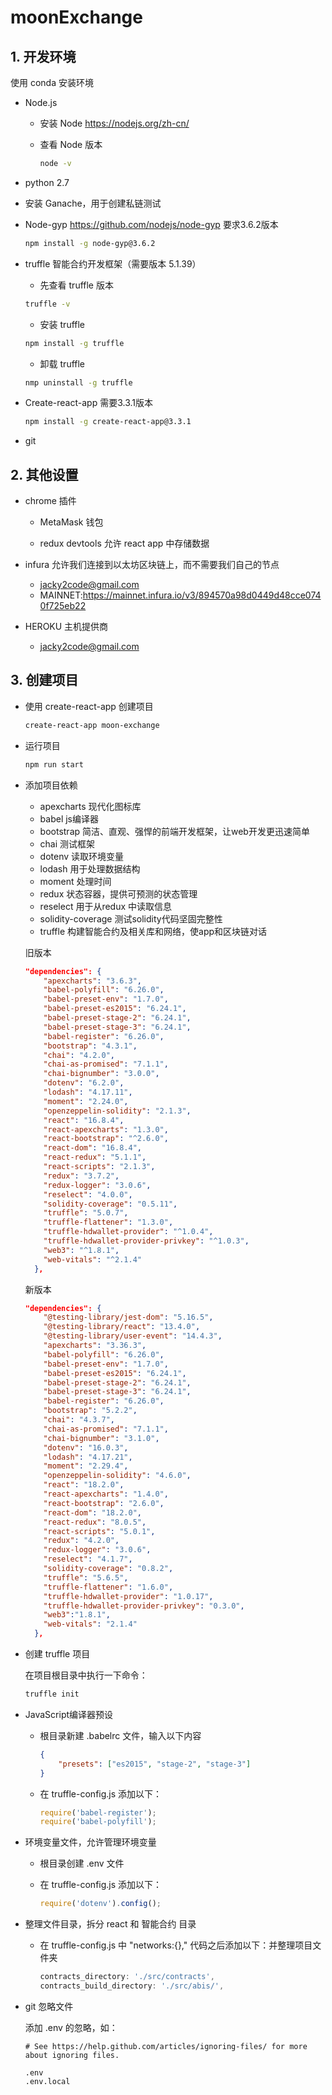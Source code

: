 # moonExchange

## 1. 开发环境

使用 conda 安装环境

- Node.js 

  - 安装 Node https://nodejs.org/zh-cn/

  - 查看 Node 版本

    ```bash
    node -v
    ```

- python 2.7

- 安装 Ganache，用于创建私链测试

- Node-gyp https://github.com/nodejs/node-gyp 要求3.6.2版本

  ```bash
  npm install -g node-gyp@3.6.2
  ```

- truffle 智能合约开发框架（需要版本 5.1.39）

  - 先查看 truffle 版本

  ```bash
  truffle -v
  ```

  - 安装 truffle

  ```bash
  npm install -g truffle
  ```

  - 卸载 truffle

  ```bash
  nmp uninstall -g truffle
  ```

- Create-react-app 需要3.3.1版本

  ```bash
  npm install -g create-react-app@3.3.1
  ```

- git

## 2. 其他设置

- chrome 插件

  - MetaMask 钱包

  - redux devtools 允许 react app 中存储数据

- infura 允许我们连接到以太坊区块链上，而不需要我们自己的节点

  - jacky2code@gmail.com
  - MAINNET:https://mainnet.infura.io/v3/894570a98d0449d48cce0740f725eb22

- HEROKU 主机提供商

  - jacky2code@gmail.com

## 3. 创建项目

- 使用 create-react-app 创建项目

  ```bash
  create-react-app moon-exchange
  ```

- 运行项目

  ```bash
  npm run start
  ```

- 添加项目依赖

  - apexcharts 现代化图标库
  - babel js编译器
  - bootstrap 简洁、直观、强悍的前端开发框架，让web开发更迅速简单
  - chai 测试框架
  - dotenv 读取环境变量
  - lodash 用于处理数据结构
  - moment 处理时间
  - redux 状态容器，提供可预测的状态管理
  - reselect 用于从redux 中读取信息
  - solidity-coverage 测试solidity代码坚固完整性
  - truffle 构建智能合约及相关库和网络，使app和区块链对话

  旧版本

  ```json
  "dependencies": {
      "apexcharts": "3.6.3",  
      "babel-polyfill": "6.26.0",
      "babel-preset-env": "1.7.0",
      "babel-preset-es2015": "6.24.1",
      "babel-preset-stage-2": "6.24.1",
      "babel-preset-stage-3": "6.24.1",
      "babel-register": "6.26.0",
      "bootstrap": "4.3.1",
      "chai": "4.2.0",
      "chai-as-promised": "7.1.1",
      "chai-bignumber": "3.0.0",
      "dotenv": "6.2.0",
      "lodash": "4.17.11",
      "moment": "2.24.0",
      "openzeppelin-solidity": "2.1.3",
      "react": "16.8.4",
      "react-apexcharts": "1.3.0",
      "react-bootstrap": "^2.6.0",
      "react-dom": "16.8.4",
      "react-redux": "5.1.1",
      "react-scripts": "2.1.3",
      "redux": "3.7.2",
      "redux-logger": "3.0.6",
      "reselect": "4.0.0",
      "solidity-coverage": "0.5.11",
      "truffle": "5.0.7",
      "truffle-flattener": "1.3.0",
      "truffle-hdwallet-provider": "^1.0.4",
      "truffle-hdwallet-provider-privkey": "^1.0.3",
      "web3": "^1.8.1",
      "web-vitals": "^2.1.4"
    },
  ```

  新版本

  ```json
  "dependencies": {
      "@testing-library/jest-dom": "5.16.5",
      "@testing-library/react": "13.4.0",
      "@testing-library/user-event": "14.4.3",
      "apexcharts": "3.36.3",
      "babel-polyfill": "6.26.0",
      "babel-preset-env": "1.7.0",
      "babel-preset-es2015": "6.24.1",
      "babel-preset-stage-2": "6.24.1",
      "babel-preset-stage-3": "6.24.1",
      "babel-register": "6.26.0",
      "bootstrap": "5.2.2",
      "chai": "4.3.7",
      "chai-as-promised": "7.1.1",
      "chai-bignumber": "3.1.0",
      "dotenv": "16.0.3",
      "lodash": "4.17.21",
      "moment": "2.29.4",
      "openzeppelin-solidity": "4.6.0",
      "react": "18.2.0",
      "react-apexcharts": "1.4.0",
      "react-bootstrap": "2.6.0",
      "react-dom": "18.2.0",
      "react-redux": "8.0.5",
      "react-scripts": "5.0.1",
      "redux": "4.2.0",
      "redux-logger": "3.0.6",
      "reselect": "4.1.7",
      "solidity-coverage": "0.8.2",
      "truffle": "5.6.5",
      "truffle-flattener": "1.6.0",
      "truffle-hdwallet-provider": "1.0.17",
      "truffle-hdwallet-provider-privkey": "0.3.0",
      "web3":"1.8.1",
      "web-vitals": "2.1.4"
    },
  ```

- 创建 truffle 项目

  在项目根目录中执行一下命令：

  ```bash
  truffle init
  ```

- JavaScript编译器预设

  - 根目录新建 .babelrc 文件，输入以下内容

    ```json
    {
        "presets": ["es2015", "stage-2", "stage-3"]
    }
    ```

  - 在 truffle-config.js 添加以下：

    ```js
    require('babel-register');
    require('babel-polyfill');
    ```

- 环境变量文件，允许管理环境变量

  - 根目录创建 .env 文件

  - 在 truffle-config.js 添加以下：

    ```js
    require('dotenv').config();
    ```

- 整理文件目录，拆分 react 和 智能合约 目录

  - 在 truffle-config.js 中 "networks:{}," 代码之后添加以下：并整理项目文件夹

    ```js
    contracts_directory: './src/contracts',
    contracts_build_directory: './src/abis/',
    ```

- git 忽略文件

  添加 .env 的忽略，如：

  ```
  # See https://help.github.com/articles/ignoring-files/ for more about ignoring files.
  
  .env
  .env.local
  ```

  

